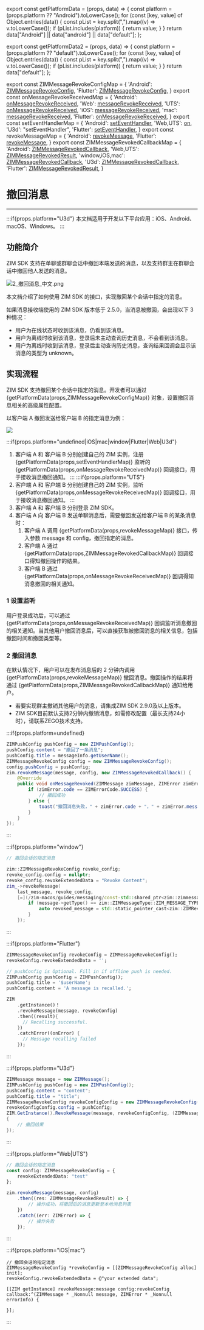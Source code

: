 export const getPlatformData = (props, data) => {
    const platform = (props.platform ?? "Android").toLowerCase();
    for (const [key, value] of Object.entries(data)) {
        const pList = key.split(",").map((v) => v.toLowerCase());
        if (pList.includes(platform)) {
            return value;
        }
    }
    return data["Android"] || data["android"] || data["default"];
};

export const getPlatformData2 = (props, data) => {
    const platform = (props.platform ?? "default").toLowerCase();
    for (const [key, value] of Object.entries(data)) {
        const pList = key.split(",").map((v) => v.toLowerCase());
        if (pList.includes(platform)) {
            return value;
        }
    }
    return data["default"];
};

export const ZIMMessageRevokeConfigMap = {
  'Android': <a href="@-ZIMMessageRevokeConfig" target='_blank'>ZIMMessageRevokeConfig</a>,
  'Flutter': <a href="https://pub.dev/documentation/zego_zim/latest/zego_zim/ZIMMessageRevokeConfig-class.html" target='_blank'>ZIMMessageRevokeConfig</a>,
}
export const onMessageRevokeReceivedMap = {
  'Android': <a href="@onMessageRevokeReceived" target='_blank'>onMessageRevokeReceived</a>,
  'Web': <a href="@messageRevokeReceived" target='_blank'>messageRevokeReceived</a>,
  'UTS': <a href="@messageRevokeReceived" target='_blank'>onMessageRevokeReceived</a>,
  'iOS': <a href="https://doc-zh.zego.im/article/api?doc=zim_API~objective-c_ios~protocol~ZIMEventHandler#zim-message-revoke-received" target='_blank'>messageRevokeReceived</a>,
  'mac': <a href="https://doc-zh.zego.im/article/api?doc=zim_API~objective-c_macos~protocol~ZIMEventHandler#zim-message-revoke-received" target='_blank'>messageRevokeReceived</a>,
  'Flutter': <a href="https://pub.dev/documentation/zego_zim/latest/zego_zim/ZIMEventHandler/onMessageRevokeReceived.html" target='_blank'>onMessageRevokeReceived</a>,
}
export const setEventHandlerMap = {
  'Android': <a href="@setEventHandler" target='_blank'>setEventHandler</a>,
  'Web,UTS': <a href="@on" target='_blank'>on</a>,
  'U3d': "setEventHandler",
  'Flutter': <a href="https://pub.dev/documentation/zego_zim/latest/zego_zim/ZIMEventHandler-class.html" target='_blank'>setEventHandler</a>,
}
export const revokeMessageMap = {
  'Android': <a href="@revokeMessage" target='_blank'>revokeMessage</a>,
  'Flutter': <a href="https://pub.dev/documentation/zego_zim/latest/zego_zim/ZIM/revokeMessage.html" target='_blank'>revokeMessage</a>,
}
export const ZIMMessageRevokedCallbackMap = {
  'Android': <a href="@-ZIMMessageRevokedCallback" target='_blank'>ZIMMessageRevokedCallback</a>,
  'Web,UTS': <a href="@-ZIMMessageRevokedResult" target='_blank'>ZIMMessageRevokedResult</a>,
  'window,iOS,mac': <a href="@ZIMMessageRevokedCallback" target='_blank'>ZIMMessageRevokedCallback</a>,
  'U3d': <a href="https://doc-zh.zego.im/article/api?doc=zim_API~cs_unity3d~interface~ZIMDefines#zim-group-message-receipt-member-list-queried-callback" target='_blank'>ZIMMessageRevokedCallback</a>,
  'Flutter': <a href="https://pub.dev/documentation/zego_zim/latest/zego_zim/ZIMMessageRevokedResult-class.html" target='_blank'>ZIMMessageRevokedResult</a>,
}


# 撤回消息

- - -
:::if{props.platform="U3d"}
<Note title="说明">
本文档适用于开发以下平台应用：iOS、Android、macOS、Windows。
</Note>
:::

## 功能简介

ZIM SDK 支持在单聊或群聊会话中撤回本端发送的消息，以及支持群主在群聊会话中撤回他人发送的消息。

<Frame width="auto" height="auto" >
  <img src="https://media-resource.spreading.io/docuo/workspace740/af061ebc6eaf0f12ae9e7f72235bd04e/14e7c6ccda.png" alt="2_撤回消息_中文.png"/>
</Frame>

本文档介绍了如何使用 ZIM SDK 的接口，实现撤回某个会话中指定的消息。


<Note title="说明">

如果消息接收端使用的 ZIM SDK 版本低于 2.5.0，当消息被撤回，会出现以下 3 种情况：
- 用户为在线状态时收到该消息，仍看到该消息。
- 用户为离线时收到该消息，登录后未主动查询历史消息，不会看到该消息。
- 用户为离线时收到该消息，登录后主动查询历史消息，查询结果回调会显示该消息的类型为 unknown。
</Note>

## 实现流程

ZIM SDK 支持撤回某个会话中指定的消息。开发者可以通过 {getPlatformData(props,ZIMMessageRevokeConfigMap)} 对象，设置撤回消息相关的高级属性配置。

以客户端 A 撤回发送给客户端 B 的指定消息为例：

<Frame width="512" height="auto" caption=""><img src="https://doc-media.zego.im/sdk-doc/Pics/ZIM/message_revoked.png" /></Frame>

:::if{props.platform="undefined|iOS|mac|window|Flutter|Web|U3d"}
1. 客户端 A 和 客户端 B 分别创建自己的 ZIM 实例，注册 {getPlatformData(props,setEventHandlerMap)} 监听的 {getPlatformData(props,onMessageRevokeReceivedMap)} 回调接口，用于接收消息撤回通知。
:::
:::if{props.platform="UTS"}
1. 客户端 A 和 客户端 B 分别创建自己的 ZIM 实例，监听 {getPlatformData(props,onMessageRevokeReceivedMap)} 回调接口，用于接收消息撤回通知。
:::
2. 客户端 A 和 客户端 B 分别登录 ZIM SDK。
3. 客户端 A 向 客户端 B 发送单聊消息后，需要撤回发送给客户端 B 的某条消息时：
    1. 客户端 A 调用 {getPlatformData(props,revokeMessageMap)} 接口，传入参数 message 和 config，撤回指定的消息。
    2. 客户端 A 通过 {getPlatformData(props,ZIMMessageRevokedCallbackMap)} 回调接口得知撤回操作的结果。
    3. 客户端 B 通过 {getPlatformData(props,onMessageRevokeReceivedMap)} 回调得知消息撤回的相关通知。

### 1 设置监听

用户登录成功后，可以通过 {getPlatformData(props,onMessageRevokeReceivedMap)} 回调监听消息撤回的相关通知。当其他用户撤回消息后，可以直接获取被撤回消息的相关信息，包括撤回时间和撤回类型等。

### 2 撤回消息

在默认情况下，用户可以在发布消息后的 2 分钟内调用 {getPlatformData(props,revokeMessageMap)} 撤回消息。撤回操作的结果将通过 {getPlatformData(props,ZIMMessageRevokedCallbackMap)} 通知给用户。

<Note title="说明">

* 若要实现群主撤销其他用户的消息，请集成ZIM SDK 2.9.0及以上版本。
* ZIM SDK目前默认支持2分钟内撤销消息，如需修改配置（最长支持24小时），请联系ZEGO技术支持。
</Note>

:::if{props.platform=undefined}
<CodeGroup>
```java title="示例代码"
ZIMPushConfig pushConfig = new ZIMPushConfig();
pushConfig.content = "撤回了一条消息";
pushConfig.title = messageInfo.getUserName();
ZIMMessageRevokeConfig config = new ZIMMessageRevokeConfig();
config.pushConfig = pushConfig;
zim.revokeMessage(message, config, new ZIMMessageRevokedCallback() {
    @Override
    public void onMessageRevoked(ZIMMessage zimMessage, ZIMError zimError) {
        if (zimError.code == ZIMErrorCode.SUCCESS) {
            // 撤回成功
        } else {
            toast("撤回消息失败，" + zimError.code + "，" + zimError.message);
        }
    }
});
```
</CodeGroup>

:::

:::if{props.platform="window"}
<CodeGroup>
```cpp title="示例代码"
// 撤回会话的指定消息

zim::ZIMMessageRevokeConfig revoke_config;
revoke_config.config = nullptr;
revoke_config.revokeExtendedData = "Revoke Content";
zim_->revokeMessage(
    last_message, revoke_config,
    [=](/zim-macos/guides/messaging/const-std::shared_ptr<zim::zimmessage>-&message,-const-zim::zimerror-&errorinfo) {
        if (message->getType() == zim::ZIMMessageType::ZIM_MESSAGE_TYPE_REVOKE) {
            auto revoked_message = std::static_pointer_cast<zim::ZIMRevokeMessage>(message);
        }
    });
```
</CodeGroup>
:::

:::if{props.platform="Flutter"}
<CodeGroup>
```dart title="Sample code"
ZIMMessageRevokeConfig revokeConfig = ZIMMessageRevokeConfig();
revokeConfig.revokeExtendedData = '';

// pushConfig is Optional. Fill in if offline push is needed.
ZIMPushConfig pushConfig = ZIMPushConfig();
pushConfig.title = '$userName';
pushConfig.content = 'A message is recalled.';

ZIM
    .getInstance()！
    .revokeMessage(message, revokeConfig)
    .then((result){
      // Recalling successful.
    })
    .catchError((onError) {
      // Message recalling failed
    });
```
</CodeGroup>
:::

:::if{props.platform="U3d"}
<CodeGroup>
```cs title="示例代码"
ZIMMessage message = new ZIMMessage();
ZIMPushConfig pushConfig = new ZIMPushConfig();
pushConfig.content = "content";
pushConfig.title = "title";
ZIMMessageRevokeConfig revokeConfigConfig = new ZIMMessageRevokeConfig();
revokeConfigConfig.config = pushConfig;
ZIM.GetInstance().RevokeMessage(message, revokeConfigConfig, (ZIMMessage message, ZIMError errorInfo) =>
{
    // 撤回结果
});
```
</CodeGroup>
:::

:::if{props.platform="Web|UTS"}
<CodeGroup>
```typescript title="示例代码"
// 撤回会话的指定消息
const config: ZIMMessageRevokeConfig = {
    revokeExtendedData: "test"
};

zim.revokeMessage(message, config)
    .then((res: ZIMMessageRevokedResult) => {
        // 操作成功，将撤回后的消息更新至本地消息列表
    })
    .catch((err: ZIMError) => {
        // 操作失败
    });
```
</CodeGroup>
:::

:::if{props.platform="iOS|mac"}
<CodeGroup>
```objc title="示例代码"
// 撤回会话的指定消息
ZIMMessageRevokeConfig *revokeConfig = [[ZIMMessageRevokeConfig alloc] init];
revokeConfig.revokeExtendedData = @"your extended data";

[[ZIM getInstance] revokeMessage:message config:revokeConfig callback:^(ZIMMessage * _Nonnull message, ZIMError * _Nonnull errorInfo) {

}];
```
</CodeGroup>
:::

<Content platform="mac" />